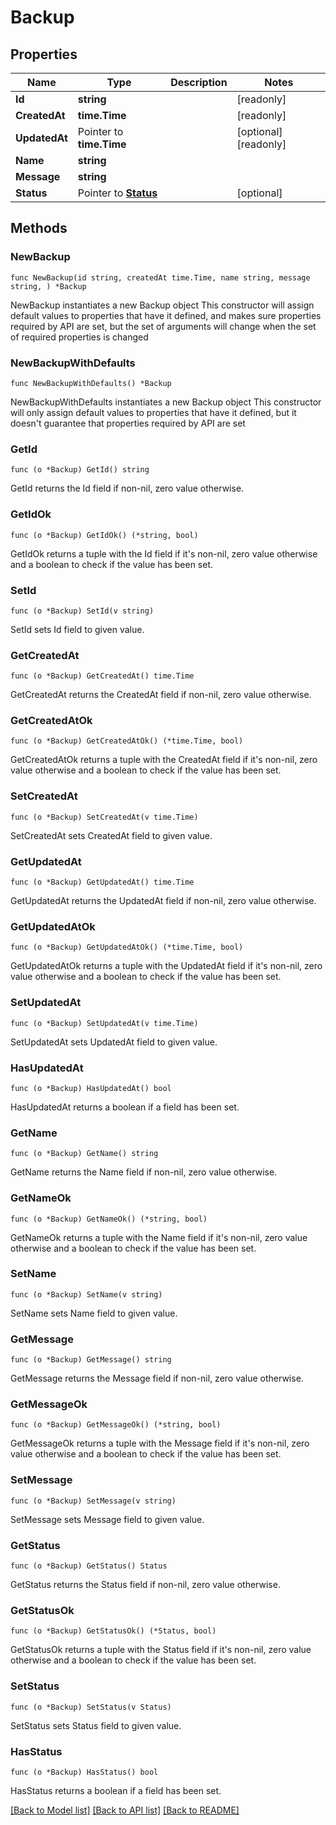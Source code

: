 # Backup

## Properties

Name | Type | Description | Notes
------------ | ------------- | ------------- | -------------
**Id** | **string** |  | [readonly] 
**CreatedAt** | **time.Time** |  | [readonly] 
**UpdatedAt** | Pointer to **time.Time** |  | [optional] [readonly] 
**Name** | **string** |  | 
**Message** | **string** |  | 
**Status** | Pointer to [**Status**](Status.md) |  | [optional] 

## Methods

### NewBackup

`func NewBackup(id string, createdAt time.Time, name string, message string, ) *Backup`

NewBackup instantiates a new Backup object
This constructor will assign default values to properties that have it defined,
and makes sure properties required by API are set, but the set of arguments
will change when the set of required properties is changed

### NewBackupWithDefaults

`func NewBackupWithDefaults() *Backup`

NewBackupWithDefaults instantiates a new Backup object
This constructor will only assign default values to properties that have it defined,
but it doesn't guarantee that properties required by API are set

### GetId

`func (o *Backup) GetId() string`

GetId returns the Id field if non-nil, zero value otherwise.

### GetIdOk

`func (o *Backup) GetIdOk() (*string, bool)`

GetIdOk returns a tuple with the Id field if it's non-nil, zero value otherwise
and a boolean to check if the value has been set.

### SetId

`func (o *Backup) SetId(v string)`

SetId sets Id field to given value.


### GetCreatedAt

`func (o *Backup) GetCreatedAt() time.Time`

GetCreatedAt returns the CreatedAt field if non-nil, zero value otherwise.

### GetCreatedAtOk

`func (o *Backup) GetCreatedAtOk() (*time.Time, bool)`

GetCreatedAtOk returns a tuple with the CreatedAt field if it's non-nil, zero value otherwise
and a boolean to check if the value has been set.

### SetCreatedAt

`func (o *Backup) SetCreatedAt(v time.Time)`

SetCreatedAt sets CreatedAt field to given value.


### GetUpdatedAt

`func (o *Backup) GetUpdatedAt() time.Time`

GetUpdatedAt returns the UpdatedAt field if non-nil, zero value otherwise.

### GetUpdatedAtOk

`func (o *Backup) GetUpdatedAtOk() (*time.Time, bool)`

GetUpdatedAtOk returns a tuple with the UpdatedAt field if it's non-nil, zero value otherwise
and a boolean to check if the value has been set.

### SetUpdatedAt

`func (o *Backup) SetUpdatedAt(v time.Time)`

SetUpdatedAt sets UpdatedAt field to given value.

### HasUpdatedAt

`func (o *Backup) HasUpdatedAt() bool`

HasUpdatedAt returns a boolean if a field has been set.

### GetName

`func (o *Backup) GetName() string`

GetName returns the Name field if non-nil, zero value otherwise.

### GetNameOk

`func (o *Backup) GetNameOk() (*string, bool)`

GetNameOk returns a tuple with the Name field if it's non-nil, zero value otherwise
and a boolean to check if the value has been set.

### SetName

`func (o *Backup) SetName(v string)`

SetName sets Name field to given value.


### GetMessage

`func (o *Backup) GetMessage() string`

GetMessage returns the Message field if non-nil, zero value otherwise.

### GetMessageOk

`func (o *Backup) GetMessageOk() (*string, bool)`

GetMessageOk returns a tuple with the Message field if it's non-nil, zero value otherwise
and a boolean to check if the value has been set.

### SetMessage

`func (o *Backup) SetMessage(v string)`

SetMessage sets Message field to given value.


### GetStatus

`func (o *Backup) GetStatus() Status`

GetStatus returns the Status field if non-nil, zero value otherwise.

### GetStatusOk

`func (o *Backup) GetStatusOk() (*Status, bool)`

GetStatusOk returns a tuple with the Status field if it's non-nil, zero value otherwise
and a boolean to check if the value has been set.

### SetStatus

`func (o *Backup) SetStatus(v Status)`

SetStatus sets Status field to given value.

### HasStatus

`func (o *Backup) HasStatus() bool`

HasStatus returns a boolean if a field has been set.


[[Back to Model list]](../README.md#documentation-for-models) [[Back to API list]](../README.md#documentation-for-api-endpoints) [[Back to README]](../README.md)


